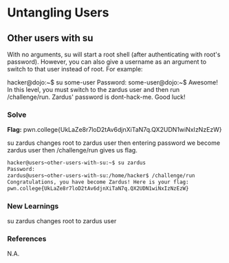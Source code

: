 # Untangling Users

## Other users with su

With no arguments, su will start a root shell (after authenticating with root's password). However, you can also give a username as an argument to switch to that user instead of root. For example:

hacker@dojo:~$ su some-user
Password:
some-user@dojo:~$
Awesome! In this level, you must switch to the zardus user and then run /challenge/run. Zardus' password is dont-hack-me. Good luck!

### Solve
**Flag:** pwn.college{UkLaZe8r7loD2tAv6djnXiTaN7q.QX2UDN1wiNxIzNzEzW}

su zardus changes root to zardus user then entering password we become zardus user then /challenge/run gives us flag.

```bash
hacker@users~other-users-with-su:~$ su zardus
Password:
zardus@users~other-users-with-su:/home/hacker$ /challenge/run
Congratulations, you have become Zardus! Here is your flag:
pwn.college{UkLaZe8r7loD2tAv6djnXiTaN7q.QX2UDN1wiNxIzNzEzW}
```

### New Learnings
su zardus changes root to zardus user
### References 
N.A.
